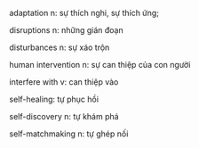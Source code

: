 adaptation n: sự thích nghi, sự thích ứng;

disruptions n: những gián đoạn

disturbances n: sự xáo trộn

human intervention n: sự can thiệp của con người

interfere with v: can thiệp vào 

self-healing: tự phục hồi

self-discovery n: tự khám phá

self-matchmaking n: tự ghép nối
